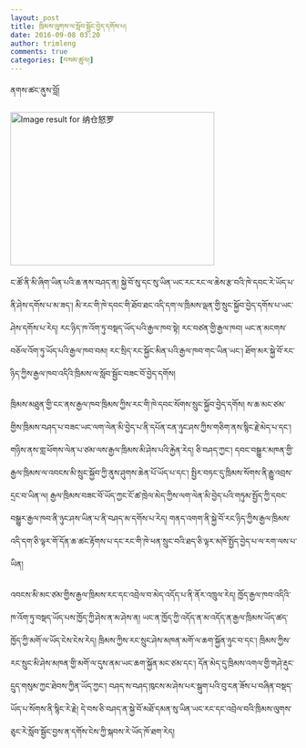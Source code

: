 ```yaml
---
layout: post
title: ཁྲིམས་ལུགས་ལ་སློབ་སྦྱོང་བྱེད་དགོས་པ།
date: 2016-09-08 03:20
author: trimleng
comments: true
categories: [བསམ་ཚུལ།]
---
```

ནགས་ཚང་ནུས་བློ།

<img class="alignleft" src="http://4.bp.blogspot.com/-Ijhk7sgEt70/TW5ycJHne3I/AAAAAAAAK3U/9EwS2glNDcw/s1600/%C3%A9%E2%80%9A%C2%A3%C3%A4%C2%BB%E2%80%9C%C3%A5%E2%80%9C%E2%80%A1.jpg" alt="Image result for 纳仓怒罗" width="358" height="269" />

ང་ཚོ་ནི་མི་ཞིག་ཡིན་པའི་ཆ་ནས་བཤད་ན། སྐྱེ་བོ་སུ་དང་སུ་ཡིན་ཡང་རང་རང་ལ་ཆེས་རྩ་བའི་ཁེ་དབང་རེ་ཡོད་པ་ནི་ཤེས་དགོས་པ་མ་ཟད་། མི་རང་གི་ཁེ་དབང་གི་ཐོབ་ཐང་འདི་དག་ལ་ཁྲིམས་ལྡན་གྱི་སྲུང་སྐྱོབ་བྱེད་དགོས་པ་ཡང་ཤེས་དགོས་པ་རེད། རང་ཉིད་ཁ་འོག་ཏུ་བསྡད་ཡོད་པའི་རྒྱལ་ཁབ་སྟེ། རང་བཙན་གྱི་རྒྱལ་ཁབ། ཡང་ན་མངགས་བཅོལ་འོག་ཏུ་ཡོད་པའི་རྒྱལ་ཁབ་བམ། རང་སྲིད་རང་སྐྱོང་མིན་པའི་རྒྱལ་ཁབ་གང་ཡིན་ཡང་། ཐོག་མར་སྐྱེ་བོ་རང་ཉིད་ཀྱིས་རྒྱལ་ཁབ་འདིའི་ཁྲིམས་ལ་སློབ་སྦྱོང་བཟང་བོ་བྱེད་དགོས།

<span style="font-weight: 400;">ཁྲིམས་མཐུན་གྱི་ངང་ནས་རྒྱལ་ཁབ་ཁྲིམས་ཀྱིས་རང་གི་ཁེ་དབང་སོགས་སྲུང་སྐྱོབ་བྱེད་དགོས། ས་ཆ་མང་ཙམ་གྱིས་ཁྲིམས་བཤད་པ་བཟང་ཡང་ལག་ལེན་མི་བྱེད་པ་ནི་དཔོན་ངན་ཉུང་ཤས་ཀྱིས་གཅིག་ནས་སྙིང་རྗེ་མེད་པ་དང་། གཉིས་ནས་གླ་ཕོགས་ལེན་པ་ཙམ་ལས་རྒྱལ་ཁྲིམས་མི་ཤེས་པའི་རྐྱེན་རེད། ཅི་བཤད་ཀྱང་། དབང་བསྒྱུར་མཁན་གྱི་རྒྱལ་ཁྲིམས་ལ་འབངས་མི་སྲུང་སྐྱོབ་ཀྱི་ནུས་ཤུགས་ཆེན་པོ་ཡོད་པ་དང་། སྤྱིར་བཏང་དུ་ཁྲིམས་སོགས་ནི་རྒྱུ་འབྲས་དྲང་བ་ཡིན་ལ། རྒྱལ་ཁྲིམས་བཟང་བོ་ཡོད་ཀྱང་ངོ་ཚ་ཁྲེལ་མེད་ཀྱིས་ལག་ལེན་མི་བྱེད་པའི་གཏུམ་སྤྱོད་ཀྱི་དབང་བསྒྱུར་རྒྱལ་ཁབ་ནི་ཉུང་ཤས་ཡིན་པ་ནི་བཤད་མ་དགོས་པ་རེད། གནད་འགག་ནི་སྐྱེ་བོ་རང་ཉིད་ཀྱིས་རྒྱལ་ཁྲིམས་འདི་དག་ཅི་ལྟར་གོ་དོན་ཆ་ཚང་རྟོགས་པ་དང་རང་གི་ཁེ་ཕན་སྲུང་བའི་ཐད་ཅི་ལྟར་མཁོ་སྤྱོད་བྱེད་པ་ལ་རག་ལས་པ་ཡིན། </span>

<span style="font-weight: 400;">འབངས་མི་མང་ཙམ་གྱིས་རྒྱལ་ཁྲིམས་རང་དང་འབྲེལ་བ་མེད་འདོད་པ་ནི་ནོར་འཁྲུལ་རེད། ཁྱོད་རྒྱལ་ཁབ་འདིའི་ཁ་འོག་ཏུ་བསྡད་ཡོད་པས་ཁྱོད་ཀྱི་ཤེས་ན་མ་ཤེས་ན། ཡང་ན་ཁྱོད་ཀྱི་འདོད་ན་མ་འདོད་ན་རྒྱལ་ཁྲིམས་ཡོད་ཚད་ཁྱོད་ཀྱི་མགོ་ལ་ཡོད་ངེས་ངེས་རེད། ཁྲིམས་ཀྱིས་རང་སྲུང་ཤེས་མཁན་མགོ་ལ་ཆག་སྐྱོན་ཉུང་བ་དང་། ཁྲིམས་ཀྱིས་རང་སྲུང་མི་ཤེས་མཁན་གྱི་མགོ་ལ་དུས་ནམ་ཡང་ཆག་སྐྱོན་མང་ཙམ་དང་། དོན་མེད་དུ་ཁྲིམས་འགལ་གྱི་གཤེ་རྡུང་དྲུད་གསུམ་ཀྱང་ཐེབས་ཀྱིན་ཡོད་ཀྱང་། བཤད་ས་བཤད་ཁུངས་མ་ཤེས་པར་སྒུག་པའི་བུ་ངན་ཟོས་པ་བཞིན་བསྡད་ཡོད་པ་སོགས་ནི་སྙིང་རེ་རྗེ། དེ་བས་ཅི་བཤད་ན་སྐྱེ་བོ་མཐོ་དམན་སུ་ཡིན་ཡང་རང་དང་འབྲེལ་བའི་ཁྲིམས་ལུགས་ཅུང་རེ་སློབ་སྦྱོང་བྱས་ན་དགོས་ངེས་ཀྱི་སྐབས་རེ་ཡོད་ཁོ་ཐག་རེད།</span>
